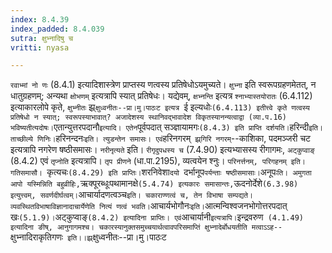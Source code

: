 ```yaml
---
index: 8.4.39
index_padded: 8.4.039
sutra: क्षुभ्नादिषु च
vritti: nyasa

---
```

`रवाभ्मां नो णः` (8.4.1) इत्यादिशास्त्रेण प्राप्तस्य णत्वस्य प्रतिषेधोऽयमुच्यते। `क्षुभ्ना` इति स्वरूपग्रहणमेतत्, न धातुग्रहणम्; अन्यथा `क्षोभणम्` इत्यत्रापि स्यात् प्रतिषेधः। यद्येवम्, `क्षभ्नन्ति` इत्यत्र `श्नाभ्यास्तयोरातः` (6.4.112) इत्याकारलोपे कृते, `क्षुभ्नीतः` झ्र्`क्षुध्वनीतः--प्रा।मु।पाठःट इत्यत्र `ई इल्यधोः` (6.4.113) इतीत्त्वे कृते णत्वस्य प्रतिषेधो न स्यात्; स्वरूपस्याभावात्? अजादेशस्य स्थानिवद्भावादेश विकृतस्यानन्यत्वाद्वा (व्या.प.16) भविष्यतीत्यदोषः।
`एतान्युत्तरपदानौ` इत्यादि। एतेन `पूर्वपदात् सञ्ज्ञायामगः` (8.4.3) इति प्राप्ति दर्शयति।
`हरिन्दी` इति। ताच्छील्ये णिनिः। `हरिनन्दनः` इति। त्युडन्तेन समासः। एवं `हरिनगरम्` झ्र्गिरि नगरम्`--काशिका, पदमञ्जरी चट इत्यत्रापि नगरेण षष्ठीसमासः।
`नरीनृत्यते` इति। `रीगृदुपधस्य च` (7.4.90) इत्यभ्यासस्य रीगागमः, `अट्कुप्वाङ्` (8.4.2)
एवं `तृप्नोति` इत्यत्रापि। `तृप प्रीणने` (धा.पा.2195), व्यत्वयेन श्नुः। `परिनर्त्तनम्, परिगहनम् इति। गतिसमासौ। `कृत्यचः` (8.4.29) इति प्राप्तिः। `शरनिवेशा`दयो `दर्भानूप` पर्यन्ताः षष्ठीसमासाः। `अनूपः` ति। अमुगता आपो यस्मिन्निति बहुव्रीहिः, `ऋक्पूरब्धूःपथामानक्षे` (5.4.74) इत्यकारः समासान्तः, `ऊदनोर्देशे` (6.3.98) इत्युत्त्वम्, सवर्णदीर्घत्वम्।
`आचार्यादणत्वञ्च` इति। चकाराण्णत्वं च, तेन विभाषा सम्पद्यते। व्यवस्थितविभाषाविज्ञानादाचार्येणेति नित्यं णत्वं भवति। `आचार्यभोगौनः` इति। `आत्मन्विश्वजनभोगोत्तरपदात् खः` (5.1.9)। `अट्कुप्वाङ्` (8.4.2) इत्यादिना प्राप्तिः। एवं `आचार्यानी` इत्यत्रापि। `इन्द्रवरुण` (4.1.49) इत्यादिना ङीष्, आनुगागमश्च। चकारस्यानुक्तसमुच्चयार्थत्वावपरिसमाप्तिं क्षुभ्नादेर्बोधयतीति मत्वाऽऽह--`क्षुभ्नादिराकृतिगणः` इति।।झ्र्`क्षुध्वनीतः--प्रा।मु।पाठःट